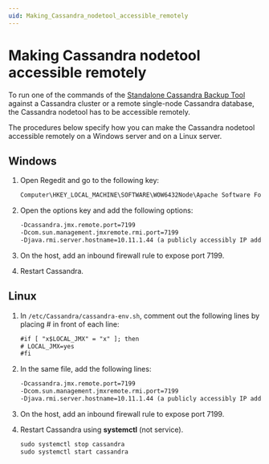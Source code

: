 ```yaml
---
uid: Making_Cassandra_nodetool_accessible_remotely
---
```


# Making Cassandra nodetool accessible remotely

To run one of the commands of the [Standalone Cassandra Backup Tool](xref:Standalone_Cassandra_Backup_Tool) against a Cassandra cluster or a remote single-node Cassandra database, the Cassandra nodetool has to be accessible remotely.

The procedures below specify how you can make the Cassandra nodetool accessible remotely on a Windows server and on a Linux server.

## Windows

1. Open Regedit and go to the following key:

    ```txt
    Computer\HKEY_LOCAL_MACHINE\SOFTWARE\WOW6432Node\Apache Software Foundation\Procrun 2.0\cassandra\Parameters\Java
    ```

1. Open the options key and add the following options:

    ```txt
    -Dcassandra.jmx.remote.port=7199
    -Dcom.sun.management.jmxremote.rmi.port=7199
    -Djava.rmi.server.hostname=10.11.1.44 (a publicly accessibly IP address to which the rmi server will listen)
    ```

1. On the host, add an inbound firewall rule to expose port 7199.

1. Restart Cassandra.

## Linux

1. In `/etc/Cassandra/cassandra-env.sh`, comment out the following lines by placing # in front of each line:

    ```txt
    #if [ "x$LOCAL_JMX" = "x" ]; then
    # LOCAL_JMX=yes
    #fi
    ```

1. In the same file, add the following lines:

    ```txt
    -Dcassandra.jmx.remote.port=7199
    -Dcom.sun.management.jmxremote.rmi.port=7199
    -Djava.rmi.server.hostname=10.11.1.44 (a publicly accessibly IP address to which the rmi server will listen)
    ```

1. On the host, add an inbound firewall rule to expose port 7199.

1. Restart Cassandra using **systemctl** (not service).

    ```txt
    sudo systemctl stop cassandra
    sudo systemctl start cassandra
    ```
